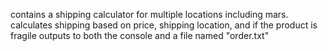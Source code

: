 contains a shipping calculator for multiple locations including mars.
calculates shipping based on price, shipping location, and if the product is fragile
outputs to both the console and a file named "order.txt"
